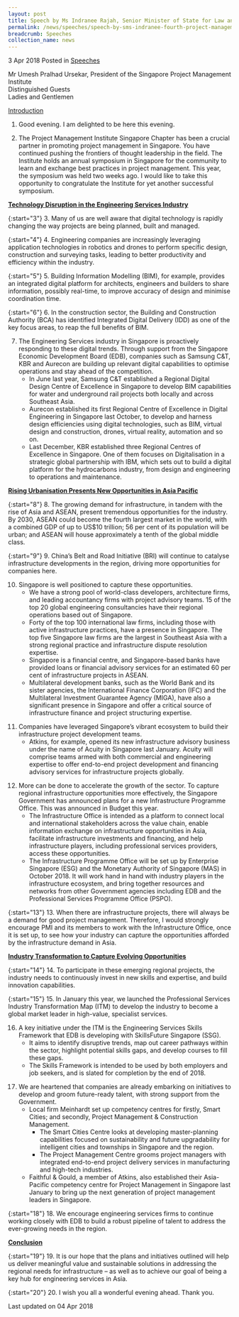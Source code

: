 ```yaml
---
layout: post
title: Speech by Ms Indranee Rajah, Senior Minister of State for Law and Finance, at the 4th Project Management Institute Singapore Chapter Project of the Year Award Dinner
permalink: /news/speeches/speech-by-sms-indranee-fourth-project-management-institute-SG-chapter-project-of-the-year-award-dinner
breadcrumb: Speeches
collection_name: news
---
```


3 Apr 2018 Posted in [Speeches](/news/speeches)

Mr Umesh Pralhad Ursekar, President of the Singapore Project Management Institute
<br>
Distinguished Guests
<br>
Ladies and Gentlemen



<u>Introduction</u>

1. Good evening. I am delighted to be here this evening.

 

2. The Project Management Institute Singapore Chapter has been a crucial partner in promoting project management in Singapore. You have continued pushing the frontiers of thought leadership in the field. The Institute holds an annual symposium in Singapore for the community to learn and exchange best practices in project management. This year, the symposium was held two weeks ago. I would like to take this opportunity to congratulate the Institute for yet another successful symposium.


**<u>Technology Disruption in the Engineering Services Industry</u>**

{:start="3"}
3. Many of us are well aware that digital technology is rapidly changing the way projects are being planned, built and managed.

 
{:start="4"}
4. Engineering companies are increasingly leveraging application technologies in robotics and drones to perform specific design, construction and surveying tasks, leading to better productivity and efficiency within the industry.

 
{:start="5"}
5. Building Information Modelling (BIM), for example, provides an integrated digital platform for architects, engineers and builders to share information, possibly real-time, to improve accuracy of design and minimise coordination time.

 
{:start="6"}
6. In the construction sector, the Building and Construction Authority (BCA) has identified Integrated Digital Delivery (IDD) as one of the key focus areas, to reap the full benefits of BIM.


<ol start="7">
<li>The Engineering Services industry in Singapore is proactively responding to these digital trends. Through support from the Singapore Economic Development Board (EDB), companies such as Samsung C&T, KBR and Aurecon are building up relevant digital capabilities to optimise operations and stay ahead of the competition.

<ul>

<li>In June last year, Samsung C&T established a Regional Digital Design Centre of Excellence in Singapore to develop BIM capabilities for water and underground rail projects both locally and across Southeast Asia.</li>
 

<li>Aurecon established its first Regional Centre of Excellence in Digital Engineering in Singapore last October, to develop and harness design efficiencies using digital technologies, such as BIM, virtual design and construction, drones, virtual reality, automation and so on.</li>
 

<li>Last December, KBR established three Regional Centres of Excellence in Singapore. One of them focuses on Digitalisation in a strategic global partnership with IBM, which sets out to build a digital platform for the hydrocarbons industry, from design and engineering to operations and maintenance.</li>

</ul>

</li>
</ol>

**<u>Rising Urbanisation Presents New Opportunities in Asia Pacific</u>**

{:start="8"}
8. The growing demand for infrastructure, in tandem with the rise of Asia and ASEAN, present tremendous opportunities for the industry. By 2030, ASEAN could become the fourth largest market in the world, with a combined GDP of up to US$10 trillion; 56 per cent of its population will be urban; and ASEAN will house approximately a tenth of the global middle class.

 
{:start="9"}
9. China’s Belt and Road Initiative (BRI) will continue to catalyse infrastructure developments in the region, driving more opportunities for companies here.


<ol start="10">
<li> Singapore is well positioned to capture these opportunities.

<ul>

<li>We have a strong pool of world-class developers, architecture firms, and leading accountancy firms with project advisory teams. 15 of the top 20 global engineering consultancies have their regional operations based out of Singapore.</li>

<li>Forty of the top 100 international law firms, including those with active infrastructure practices, have a presence in Singapore. The top five Singapore law firms are the largest in Southeast Asia with a strong regional practice and infrastructure dispute resolution expertise.</li>

<li>Singapore is a financial centre, and Singapore-based banks have provided loans or financial advisory services for an estimated 60 per cent of infrastructure projects in ASEAN.</li>

<li>Multilateral development banks, such as the World Bank and its sister agencies, the International Finance Corporation (IFC) and the Multilateral Investment Guarantee Agency (MIGA), have also a significant presence in Singapore and offer a critical source of infrastructure finance and project structuring expertise.</li>
</ul>
</li>
</ol>

<ol start="11">
<li>Companies have leveraged Singapore’s vibrant ecosystem to build their infrastructure project development teams.
<ul>
<li>Atkins, for example, opened its new infrastructure advisory business under the name of Acuity in Singapore last January. Acuity will comprise teams armed with both commercial and engineering expertise to offer end-to-end project development and financing advisory services for infrastructure projects globally.</li>
</ul>
</li>
</ol>

<ol start="12">
<li>More can be done to accelerate the growth of the sector. To capture regional infrastructure opportunities more effectively, the Singapore Government has announced plans for a new Infrastructure Programme Office. This was announced in Budget this year.

<ul>
<li>The Infrastructure Office is intended as a platform to connect local and international stakeholders across the value chain, enable information exchange on infrastructure opportunities in Asia, facilitate infrastructure investments and financing, and help infrastructure players, including professional services providers, access these opportunities.</li>
<li>The Infrastructure Programme Office will be set up by Enterprise Singapore (ESG) and the Monetary Authority of Singapore (MAS) in October 2018. It will work hand in hand with industry players in the infrastructure ecosystem, and bring together resources and networks from other Government agencies including EDB and the Professional Services Programme Office (PSPO).</li>
</ul>

</li>
</ol>

{:start="13"}
13. When there are infrastructure projects, there will always be a demand for good project management. Therefore, I would strongly encourage PMI and its members to work with the Infrastructure Office, once it is set up, to see how your industry can capture the opportunities afforded by the infrastructure demand in Asia.

**<u>Industry Transformation to Capture Evolving Opportunities</u>**

{:start="14"}
14. To participate in these emerging regional projects, the industry needs to continuously invest in new skills and expertise, and build innovation capabilities.

 
{:start="15"}
15. In January this year, we launched the Professional Services Industry Transformation Map (ITM) to develop the industry to become a global market leader in high-value, specialist services.

<ol start="16">
<li>  A key initiative under the ITM is the Engineering Services Skills Framework that EDB is developing with SkillsFuture Singapore (SSG).

<ul>
<li>It aims to identify disruptive trends, map out career pathways within the sector, highlight potential skills gaps, and develop courses to fill these gaps.</li>
<li>The Skills Framework is intended to be used by both employers and job seekers, and is slated for completion by the end of 2018.</li>
</ul>

</li>
</ol>

<ol start="17">
<li>We are heartened that companies are already embarking on initiatives to develop and groom future-ready talent, with strong support from the Government.

<ul>
<li>Local firm Meinhardt set up competency centres for firstly, Smart Cities; and secondly, Project Management & Construction Management.
<ul>
<li>The Smart Cities Centre looks at developing master-planning capabilities focused on sustainability and future upgradability for intelligent cities and townships in Singapore and the region.</li>
<li>The Project Management Centre grooms project managers with integrated end-to-end project delivery services in manufacturing and high-tech industries.</li>
</ul>

</li>
<li>
Faithful & Gould, a member of Atkins, also established their Asia-Pacific competency centre for Project Management in Singapore last January to bring up the next generation of project management leaders in Singapore.
</li>

</ul>

</li>
</ol>

{:start="18"}
18. We encourage engineering services firms to continue working closely with EDB to build a robust pipeline of talent to address the ever-growing needs in the region.

**<u>Conclusion</u>**

{:start="19"}
19. It is our hope that the plans and initiatives outlined will help us deliver meaningful value and sustainable solutions in addressing the regional needs for infrastructure – as well as to achieve our goal of being a key hub for engineering services in Asia.

 
{:start="20"}
20. I wish you all a wonderful evening ahead. Thank you.

<p class="right-side-updated">Last updated on 04 Apr 2018</p>

